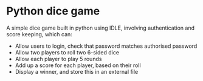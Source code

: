 # Python dice game
A simple dice game built in python using IDLE, involving authentication and score keeping, which can:
- Allow users to login, check that password matches authorised password
- Allow two players to roll two 6-sided dice
- Allow each player to play 5 rounds
- Add up a score for each player, based on their roll
- Display a winner, and store this in an external file
